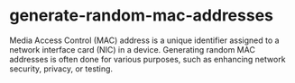 # generate-random-mac-addresses
Media Access Control (MAC) address is a unique identifier assigned to a network interface card (NIC) in a device. Generating random MAC addresses is often done for various purposes, such as enhancing network security, privacy, or testing.
